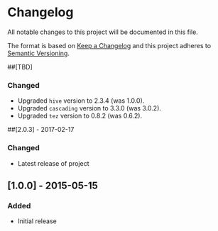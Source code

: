 # Changelog
All notable changes to this project will be documented in this file.

The format is based on [Keep a Changelog](http://keepachangelog.com/en/1.0.0/)
and this project adheres to [Semantic Versioning](http://semver.org/spec/v2.0.0.html).

##[TBD]
### Changed
- Upgraded `hive` version to 2.3.4 (was 1.0.0).
- Upgraded `cascading` version to  3.3.0 (was 3.0.2).
- Upgraded `tez` version to 0.8.2 (was 0.6.2).

##[2.0.3] - 2017-02-17
### Changed
- Latest release of project

## [1.0.0] - 2015-05-15
### Added
- Initial release